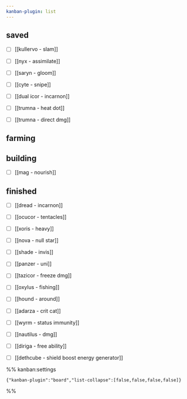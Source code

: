 ```yaml
---
kanban-plugin: list
---
```


## saved

- [ ] [[kullervo - slam]]
- [ ] [[nyx - assimilate]]
- [ ] [[saryn - gloom]]
- [ ] [[cyte - snipe]]
- [ ] [[dual icor - incarnon]]
- [ ] [[trumna - heat dot]]
- [ ] [[trumna - direct dmg]]


## farming



## building

- [ ] [[mag - nourish]]


## finished

- [ ] [[dread - incarnon]]
- [ ] [[ocucor - tentacles]]
- [ ] [[xoris - heavy]]
- [ ] [[nova - null star]]
- [ ] [[shade - invis]]
- [ ] [[panzer - uni]]
- [ ] [[tazicor - freeze dmg]]
- [ ] [[oxylus - fishing]]
- [ ] [[hound - around]]
- [ ] [[adarza - crit cat]]
- [ ] [[wyrm - status immunity]]
- [ ] [[nautilus - dmg]]
- [ ] [[diriga - free ability]]
- [ ] [[dethcube - shield boost energy generator]]




%% kanban:settings
```
{"kanban-plugin":"board","list-collapse":[false,false,false,false]}
```
%%